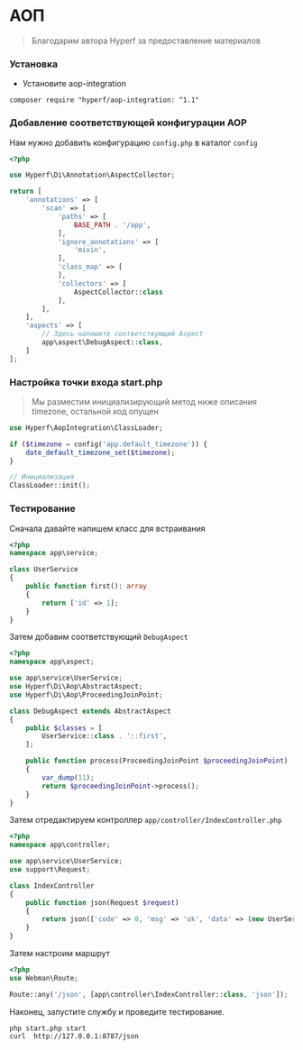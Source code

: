 # АОП

> Благодарим автора Hyperf за предоставление материалов

### Установка

- Установите aop-integration

```shell
composer require "hyperf/aop-integration: ^1.1"
```

### Добавление соответствующей конфигурации AOP

Нам нужно добавить конфигурацию `config.php` в каталог `config`

```php
<?php

use Hyperf\Di\Annotation\AspectCollector;

return [
    'annotations' => [
        'scan' => [
            'paths' => [
                BASE_PATH . '/app',
            ],
            'ignore_annotations' => [
                'mixin',
            ],
            'class_map' => [
            ],
            'collectors' => [
                AspectCollector::class
            ],
        ],
    ],
    'aspects' => [
        // Здесь напишите соответствующий Aspect
        app\aspect\DebugAspect::class,
    ]
];

```

### Настройка точки входа start.php

> Мы разместим инициализирующий метод ниже описания timezone, остальной код опущен

```php
use Hyperf\AopIntegration\ClassLoader;

if ($timezone = config('app.default_timezone')) {
    date_default_timezone_set($timezone);
}

// Инициализация
ClassLoader::init();
```

### Тестирование

Сначала давайте напишем класс для встраивания

```php
<?php
namespace app\service;

class UserService
{
    public function first(): array
    {
        return ['id' => 1];
    }
}
```

Затем добавим соответствующий `DebugAspect`

```php
<?php
namespace app\aspect;

use app\service\UserService;
use Hyperf\Di\Aop\AbstractAspect;
use Hyperf\Di\Aop\ProceedingJoinPoint;

class DebugAspect extends AbstractAspect
{
    public $classes = [
        UserService::class . '::first',
    ];

    public function process(ProceedingJoinPoint $proceedingJoinPoint)
    {
        var_dump(11);
        return $proceedingJoinPoint->process();
    }
}
```

Затем отредактируем контроллер `app/controller/IndexController.php`

```php
<?php
namespace app\controller;

use app\service\UserService;
use support\Request;

class IndexController
{
    public function json(Request $request)
    {
        return json(['code' => 0, 'msg' => 'ok', 'data' => (new UserService())->first()]);
    }
}
```

Затем настроим маршрут

```php
<?php
use Webman\Route;

Route::any('/json', [app\controller\IndexController::class, 'json']);
```

Наконец, запустите службу и проведите тестирование.

```shell
php start.php start
curl  http://127.0.0.1:8787/json
```
